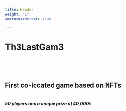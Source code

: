 ```yaml
---
title: Header
weight: "1"
improvecontrast: true

---
```

# Th3LastGam3

&nbsp;

&nbsp;

## First co-located game based on NFTs

# 

##### 50 players and a unique prize of 40,000€